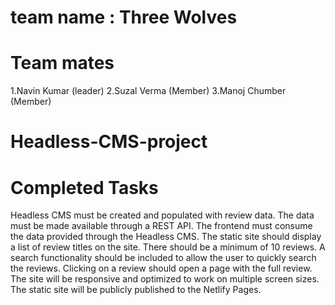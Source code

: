 # team name : Three Wolves
# Team mates 
1.Navin Kumar (leader) 
2.Suzal Verma (Member) 
3.Manoj Chumber (Member)

# Headless-CMS-project

# Completed Tasks
 Headless CMS must be created and populated with review data. The data must be made available through a REST API.
 The frontend must consume the data provided through the Headless CMS.
 The static site should display a list of review titles on the site. There should be a minimum of 10 reviews.
 A search functionality should be included to allow the user to quickly search the reviews.
 Clicking on a review should open a page with the full review.
 The site will be responsive and optimized to work on multiple screen sizes.
 The static site will be publicly published to the Netlify Pages.
